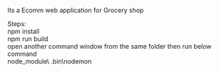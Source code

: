 Its a Ecomm web application for Grocery shop

Steps: <br>
npm install<br>
npm run build<br>
open another command window from the same folder then run below command<br>
node_module\ .bin\nodemon<br>

